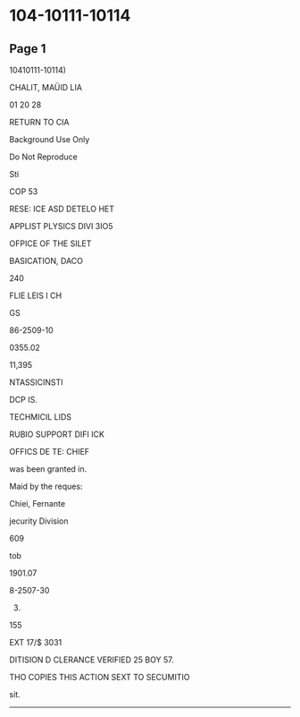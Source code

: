 # 104-10111-10114

## Page 1

10410111-10114)

CHALIT, MAÜID LIA

01 20 28

RETURN TO CIA

Background Use Only

Do Not Reproduce

Sti

COP 53

RESE: ICE ASD DETELO HET

APPLIST PLYSICS DIVI 3IO5

OFPICE OF THE SILET

BASICATION, DACO

240

FLIE LEIS I CH

GS

86-2509-10

0355.02

11,395

NTASSICINSTI

DCP IS.

TECHMICIL LIDS

RUBIO SUPPORT DIFI ICK

OFFICS DE TE: CHIEF

was been granted in.

Maid by the reques:

Chiei, Fernante

jecurity Division

609

tob

1901.07

8-2507-30

3.

155

EXT 17/$ 3031

DITISION D CLERANCE VERIFIED 25 BOY 57.

THO COPIES THIS ACTION SEXT TO SECUMITIO

sit.

---

